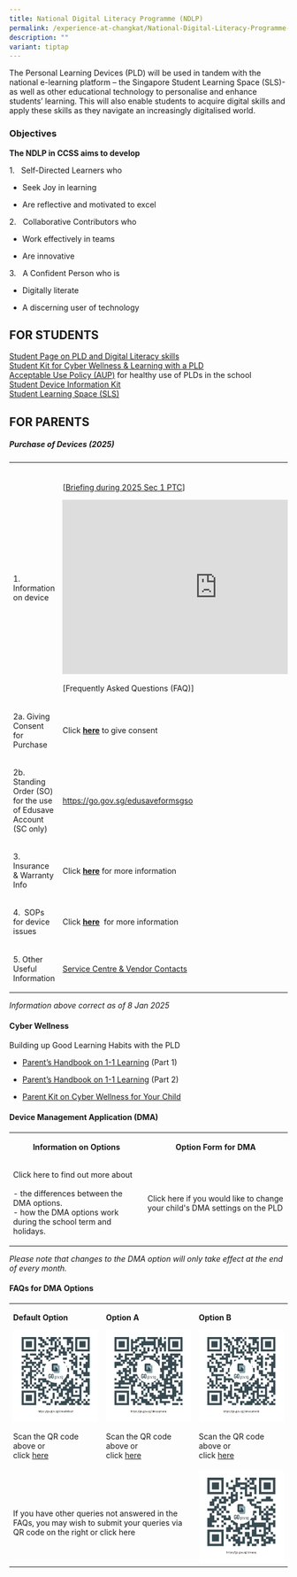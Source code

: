 ```yaml
---
title: National Digital Literacy Programme (NDLP)
permalink: /experience-at-changkat/National-Digital-Literacy-Programme-NDLP/
description: ""
variant: tiptap
---
```

<p>The Personal Learning Devices (PLD) will be used in tandem with the national
e-learning platform – the Singapore Student Learning Space (SLS)- as well
as other educational technology to personalise and enhance students’ learning.
This will also enable students to acquire digital skills and apply these
skills as they navigate an increasingly digitalised world.</p>
<h3>Objectives</h3>
<p><strong>The NDLP in CCSS aims to develop</strong>
</p>
<p>1. &nbsp; Self-Directed Learners&nbsp;who</p>
<ul data-tight="true" class="tight">
<li>
<p>Seek Joy in learning</p>
</li>
<li>
<p>Are reflective and motivated to excel</p>
</li>
</ul>
<p>2. &nbsp; Collaborative Contributors&nbsp;who</p>
<ul data-tight="true" class="tight">
<li>
<p>Work effectively in teams</p>
</li>
<li>
<p>Are innovative</p>
</li>
</ul>
<p>3. &nbsp; A&nbsp;Confident Person&nbsp;who is</p>
<ul data-tight="true" class="tight">
<li>
<p>Digitally literate</p>
</li>
<li>
<p>A discerning user of technology</p>
</li>
</ul>
<h2>FOR STUDENTS</h2>
<p><a href="https://sites.google.com/moe.edu.sg/ccss-student-hbl-page" rel="noopener noreferrer nofollow" target="_blank">Student Page on PLD and Digital Literacy skills</a>
<br><a href="https://drive.google.com/file/d/19HjmaoWJ1HTAxC6teSqugtKc7Lsca6hB/view?usp=drive_link" rel="noopener noreferrer nofollow" target="_blank">Student Kit for Cyber Wellness &amp; Learning with a PLD</a>
<br><a href="/files/2%20Acceptable%20Use%20Policy%20AUP%20Agreement%202022.pdf" rel="noopener noreferrer nofollow" target="_blank">Acceptable Use Policy (AUP)</a>&nbsp;for
healthy use of PLDs in the school
<br><a href="/files/Student_Device_Information_Kit_2024.pdf" rel="noopener noreferrer nofollow" target="_blank">Student Device Information Kit</a>
<br><a href="http://learning.moe.edu.sg/" rel="noopener noreferrer nofollow" target="_blank">Student Learning Space (SLS)</a>
</p>
<h2>FOR PARENTS</h2>
<h5>Purchase of Devices (2025)&nbsp;</h5>
<table style="minWidth: 50px">
<colgroup>
<col>
<col>
</colgroup>
<tbody>
<tr>
<th rowspan="1" colspan="1">
<p></p>
</th>
<th rowspan="1" colspan="1">
<p></p>
</th>
</tr>
<tr>
<td rowspan="1" colspan="1">
<p>1.&nbsp; Information on device</p>
</td>
<td rowspan="1" colspan="1">
<p>[<a href="/files/PDLP/IP1_iPad____2025_Parent_Engagement_Deck.pdf" rel="noopener noreferrer nofollow" target="_blank">Briefing during 2025 Sec 1 PTC</a>]</p>
<p></p>
<div class="iframe-wrapper">
<iframe height="315" width="560" allowfullscreen="true" frameborder="0" src="https://www.youtube.com/embed/MtH2it3tC3Y?si=cXiAcZoz_xHayVPL"></iframe>
</div>
<p>[Frequently Asked Questions (FAQ)]</p>
</td>
</tr>
<tr>
<td rowspan="1" colspan="1">
<p>2a. Giving Consent for Purchase</p>
</td>
<td rowspan="1" colspan="1">
<p>Click&nbsp;<strong><a href="https://go.gov.sg/pdlpadmin" rel="noopener noreferrer nofollow" target="_blank">here</a></strong>&nbsp;to
give consent</p>
</td>
</tr>
<tr>
<td rowspan="1" colspan="1">
<p>2b. Standing Order (SO) for the use of Edusave Account (SC only)</p>
</td>
<td rowspan="1" colspan="1">
<p><a href="https://go.gov.sg/edusaveformsgso" rel="noopener noreferrer nofollow" target="_blank">https://go.gov.sg/edusaveformsgso</a>
</p>
</td>
</tr>
<tr>
<td rowspan="1" colspan="1">
<p>3. Insurance &amp; Warranty Info</p>
</td>
<td rowspan="1" colspan="1">
<p>Click&nbsp;<strong><a href="/files/pld_insurance__warranty_2024.pdf" rel="noopener noreferrer nofollow" target="_blank">here</a></strong>&nbsp;for
more information</p>
</td>
</tr>
<tr>
<td rowspan="1" colspan="1">
<p>4.&nbsp; SOPs for device issues</p>
</td>
<td rowspan="1" colspan="1">
<p>Click&nbsp;<strong><a href="/files/SOPs%20for%20Device%20Issues%202021.pdf" rel="noopener noreferrer nofollow" target="_blank">here</a></strong>&nbsp;
for more information</p>
</td>
</tr>
<tr>
<td rowspan="1" colspan="1">
<p>5. Other Useful Information</p>
</td>
<td rowspan="1" colspan="1">
<p><a href="/files/Service%20Centre%20%20Vendor%20Contacts.pdf" rel="noopener noreferrer nofollow" target="_blank">Service Centre &amp; Vendor Contacts</a>
</p>
</td>
</tr>
</tbody>
</table>
<p><em>Information&nbsp;above correct as of 8 Jan 2025</em>
</p>
<h4>Cyber Wellness&nbsp;</h4>
<p>Building up Good Learning Habits with the PLD</p>
<ul data-tight="true" class="tight">
<li>
<p><a href="/files/PDLP/IP2___Parent_Handbook__I__2025.pdf" rel="noopener noreferrer nofollow" target="_blank">Parent’s Handbook on 1-1 Learning</a>&nbsp;(Part
1)</p>
</li>
<li>
<p><a href="/files/PDLP/IP3___Parent_Handbook__II__2025.pdf" rel="noopener noreferrer nofollow" target="_blank">Parent’s Handbook on 1-1 Learning</a>&nbsp;(Part
2)</p>
</li>
<li>
<p><a href="https://go.gov.sg/moe-cyber-wellness" rel="noopener noreferrer nofollow" target="_blank">Parent Kit on Cyber Wellness for Your Child</a>
</p>
</li>
</ul>
<h4>Device Management Application (DMA)</h4>
<table style="minWidth: 50px">
<colgroup>
<col>
<col>
</colgroup>
<tbody>
<tr>
<th rowspan="1" colspan="1">
<p>Information on Options</p>
</th>
<th rowspan="1" colspan="1">
<p>Option Form for DMA</p>
</th>
</tr>
<tr>
<td rowspan="1" colspan="1">
<p>Click&nbsp;here to find out more about
<br>
<br>- the differences between the DMA options.
<br>- how the DMA options work during the school term and holidays.</p>
</td>
<td rowspan="1" colspan="1">
<p>Click&nbsp;here if you would like to change your child's DMA settings
on the PLD</p>
</td>
</tr>
</tbody>
</table>
<p><em>Please note that changes to the DMA option will only take effect at the end of every month.</em>
</p>
<h4>FAQs for DMA Options</h4>
<table style="minWidth: 75px">
<colgroup>
<col>
<col>
<col>
</colgroup>
<tbody>
<tr>
<td rowspan="1" colspan="1">
<p><strong>Default Option<br></strong>
</p>
<div class="isomer-image-wrapper">
<img style="width: 100%" height="auto" width="100%" src="/images/dma%20default%20qr%20code.png">
</div>
<p>Scan the QR code above or
<br>click&nbsp;<a href="https://go.gov.sg/dmadefault" rel="noopener nofollow" target="_blank">here</a><strong><br></strong>
</p>
</td>
<td rowspan="1" colspan="1">
<p><strong>Option A<br></strong>
</p>
<div class="isomer-image-wrapper">
<img style="width: 100%" height="auto" width="100%" src="/images/dma%20option%20A%20qr%20code.png">
</div>
<p>Scan the QR code above or
<br>click&nbsp;<a href="https://go.gov.sg/dmaoptiona" rel="noopener nofollow" target="_blank">here</a><strong><br></strong>
</p>
</td>
<td rowspan="1" colspan="1">
<p><strong>Option B<br></strong>
</p>
<div class="isomer-image-wrapper">
<img style="width: 100%" height="auto" width="100%" src="/images/dma%20option%20B%20qr%20code.png">
</div>
<p>Scan the QR code above or
<br>click&nbsp;<a href="https://go.gov.sg/dmaoptionb" rel="noopener nofollow" target="_blank">here</a><strong><br></strong>
</p>
</td>
</tr>
<tr>
<td rowspan="1" colspan="2">
<p>
<br>If you have other queries not answered in the FAQs, you may wish to submit
your queries via QR code on the right or click here</p>
</td>
<td rowspan="1" colspan="1">
<div class="isomer-image-wrapper">
<img style="width: 100%" height="auto" width="100%" src="/images/dmaoq.png">
</div>
</td>
</tr>
</tbody>
</table>
<p>&nbsp;</p>